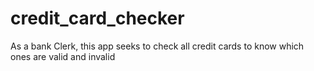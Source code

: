 # credit_card_checker
As a bank Clerk, this app seeks to check all credit cards to know which ones are valid and invalid
